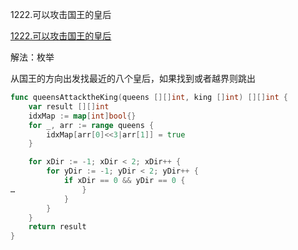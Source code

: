 1222.可以攻击国王的皇后

[1222.可以攻击国王的皇后](https://leetcode.cn/problems/queens-that-can-attack-the-king/)



解法：枚举

从国王的方向出发找最近的八个皇后，如果找到或者越界则跳出



```go
func queensAttacktheKing(queens [][]int, king []int) [][]int {
	var result [][]int
	idxMap := map[int]bool{}
	for _, arr := range queens {
		idxMap[arr[0]<<3|arr[1]] = true
	}

	for xDir := -1; xDir < 2; xDir++ {
		for yDir := -1; yDir < 2; yDir++ {
			if xDir == 0 && yDir == 0 {
…				}
			}
		}
	}
	return result
}
```
